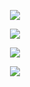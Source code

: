 <p align="center">
  <img src="https://readme-typing-svg.demolab.com?font=Fira+Code&size=30&duration=3000&pause=1000&color=08f&center=true&width=435&lines=Matheus+Dev" />
</p>

<p align="center">
  <img src="https://readme-typing-svg.demolab.com?font=Fira+Code&size=18&duration=1500&pause=1000&color=25c725&center=true&width=435&lines=Full+Stack+Developer;PHP+%7C+Java+%7C+JavaScript" />
</p>

<p align="center">
  <img src="https://github-readme-stats.vercel.app/api/top-langs?username=mths1901&show_icons=true&theme=dark&title_color=ffffff&text_color=ffffff&locale=en&layout=compact" />
</p>

<p align="center">
  <img src="https://github-readme-stats.vercel.app/api?username=mths1901&show_icons=true&theme=dark&locale=en" />
</p>
